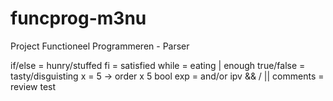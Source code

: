 # funcprog-m3nu
Project Functioneel Programmeren - Parser

if/else = hunry/stuffed
fi = satisfied
while = eating | enough
true/false = tasty/disguisting
x = 5    -> order x 5
bool exp = and/or ipv && / ||
comments = review test
